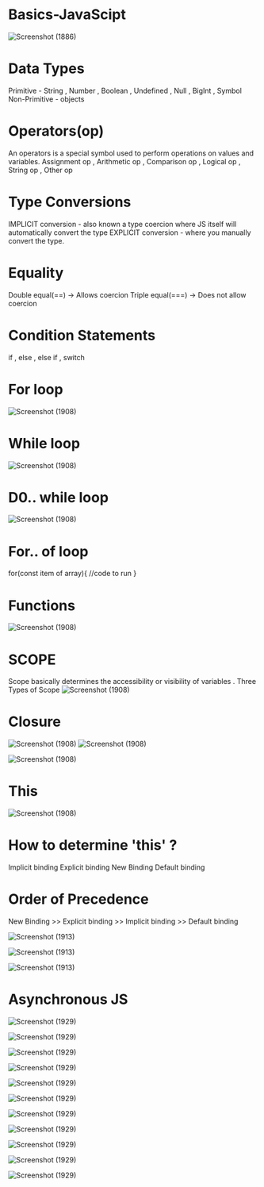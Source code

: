 # Basics-JavaScipt

![Screenshot (1886)](https://user-images.githubusercontent.com/95397876/179362110-4b635285-7632-4c84-b329-9ab9c00c97d7.png)

# Data Types
Primitive - String , Number , Boolean , Undefined , Null , BigInt , Symbol
Non-Primitive - objects

# Operators(op)
An operators is a special symbol used to perform operations on values and variables.
Assignment op , Arithmetic op , Comparison op , Logical op , String op , Other op

# Type Conversions
IMPLICIT conversion - also known a type coercion where JS itself will automatically convert the type
EXPLICIT conversion - where you manually convert the type.

# Equality
 Double equal(==) -> Allows coercion
 Triple equal(===) -> Does not allow coercion
 
 # Condition Statements
 if , else , else if , switch 
 
 # For loop
 ![Screenshot (1908)](https://user-images.githubusercontent.com/95397876/179362560-710fae4f-41f6-4325-9b41-bcd78ba1ccee.png)
 
 # While loop
 ![Screenshot (1908)](https://user-images.githubusercontent.com/95397876/179362612-baedbd03-d71a-4595-8d90-515647c7ba62.png)

# D0.. while loop
![Screenshot (1908)](https://user-images.githubusercontent.com/95397876/179362649-aea0ec86-4af5-482c-988a-c8ca1a9d171d.png)

# For.. of loop
for(const item of array){
//code to run
}

# Functions
![Screenshot (1908)](https://user-images.githubusercontent.com/95397876/179362721-ba966a92-deb0-4918-ad41-1651a6677c4a.png)

# SCOPE
Scope basically determines the accessibility or visibility of variables . Three Types of Scope
![Screenshot (1908)](https://user-images.githubusercontent.com/95397876/179362795-f8bb1daf-1547-4fa2-a19f-aae94638320c.png)

# Closure
![Screenshot (1908)](https://user-images.githubusercontent.com/95397876/179362836-a44417a1-ddfa-4c6e-89cd-ae9cad250446.png)
![Screenshot (1908)](https://user-images.githubusercontent.com/95397876/179362859-5f60d30c-4667-4295-a026-53c023b690e6.png)

![Screenshot (1908)](https://user-images.githubusercontent.com/95397876/179362897-22dbd5de-8df5-48cc-97ed-78a9a717c52e.png)

# This
![Screenshot (1908)](https://user-images.githubusercontent.com/95397876/179362927-a3cf3d70-1b89-4101-ab3a-d860cc29e70a.png)

# How to determine 'this' ?
Implicit binding
Explicit binding
New Binding
Default binding

# Order of Precedence
New Binding >> Explicit binding >> Implicit binding >> Default binding

![Screenshot (1913)](https://user-images.githubusercontent.com/95397876/179363076-20c6451f-bf55-470a-be14-186c84f15b75.png)

![Screenshot (1913)](https://user-images.githubusercontent.com/95397876/179363098-fea97792-9294-4832-9061-0d4313f4575c.png)

![Screenshot (1913)](https://user-images.githubusercontent.com/95397876/179363113-0c0828d3-d52f-47b3-9e60-507d0b8fb8be.png)

# Asynchronous JS
![Screenshot (1929)](https://user-images.githubusercontent.com/95397876/179363182-2ea072f2-19ee-4cfd-9e79-341130e4a5cf.png)

![Screenshot (1929)](https://user-images.githubusercontent.com/95397876/179363205-6ba2bf35-82c9-4712-ae10-b4b146354712.png)

![Screenshot (1929)](https://user-images.githubusercontent.com/95397876/179363229-bd89fc00-8012-4eb5-80c6-9bfa31d89629.png)

![Screenshot (1929)](https://user-images.githubusercontent.com/95397876/179363259-95597dfb-6d38-479e-b957-f9f76cae9ae3.png)

![Screenshot (1929)](https://user-images.githubusercontent.com/95397876/179363282-537bbc89-28b6-4a76-9856-342659b7b622.png)

![Screenshot (1929)](https://user-images.githubusercontent.com/95397876/179363314-6f29f59b-b22f-45cd-abe8-e1f8c57e78f9.png)

![Screenshot (1929)](https://user-images.githubusercontent.com/95397876/179363335-3be2b237-0f29-41c3-be0e-87ecb0e07d50.png)

![Screenshot (1929)](https://user-images.githubusercontent.com/95397876/179363354-bae17ecb-3219-40b2-a2d6-7453fed67626.png)

![Screenshot (1929)](https://user-images.githubusercontent.com/95397876/179363375-85148d43-2505-4663-8358-0b55806631d5.png)

![Screenshot (1929)](https://user-images.githubusercontent.com/95397876/179363392-481385e0-3cfe-4473-8970-43ec90dda66f.png)

![Screenshot (1929)](https://user-images.githubusercontent.com/95397876/179363406-3f4ada06-7750-4564-9e7f-bffef5c8cdd9.png)















































